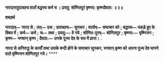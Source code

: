 **नारदात्तदुपाकण्र्य वार्तां बद्धस्य कर्म च ।** **प्रययु: शोणितपुरं वृष्णय: कृष्णदैवता: ॥ २॥** 

**शब्दार्थ** 

**नारदात्—** **नारद से** **; तत्—** **उस** **; उपाकण्र्य—** **सुनकर** **; वार्ताम्—** **समाचार को** **; बद्धस्य—** **पकड़े हुए के विषय में** **; कर्म—** **कर्म** **;** **च—** **तथा** **; प्रययु:—** **वे गये** **; शोणित-पुरम्—** **शोणितपुर** **; वृष्णय:—** **वृष्णिजन** **; कृष्ण—** **भगवान् कृष्ण** **; दैवता:—** **उनके पूज्य** **देव के रूप में प्राप्त।** **.** 

**नारद से अनिरुद्ध के कार्यों तथा उसके बन्दी होने के समाचार सुनकर, भगवान् कृष्ण को** **अपना पूज्य देव मानने वाले वृष्णिजन शोणितपुर गये।** **** 